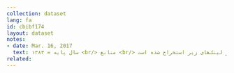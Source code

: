 ```yaml
---
collection: dataset
lang: fa
id: cbibf174
layout: dataset
notes: 
- date: Mar. 16, 2017
  text: سال پایه = ۱۳۸۳ <br/> منابع <br/> داده‌های مربوط به سال ۱۳۸۵ تا ۱۳۸۹ به ترتیب از لینک‌های زیر استخراج شده است. <br/> <a href='http&#58;/www.cbi.ir/page/8810.aspx'> ۱۳۸۹ </a> <br/> <a href='http&#58;//www.cbi.ir/page/7357.aspx'> ۱۳۸۸ </a> <br/> <a href='http&#58;//www.cbi.ir/page/6382.aspx'> ۱۳۸۷ </a> <br/><a href='http&#58;/www.cbi.ir/page/5452.aspx'> ۱۳۸۶ </a> <br/> <a href='http&#58;/www.cbi.ir/page/4533.aspx'> ۱۳۸۵ </a> 
related:
---
```

